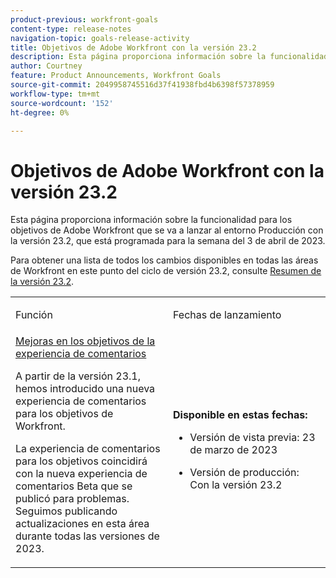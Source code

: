 ```yaml
---
product-previous: workfront-goals
content-type: release-notes
navigation-topic: goals-release-activity
title: Objetivos de Adobe Workfront con la versión 23.2
description: Esta página proporciona información sobre la funcionalidad para los objetivos de Adobe Workfront en la nueva experiencia de Adobe Workfront que se está publicando en el entorno Producción con la versión 23.2.
author: Courtney
feature: Product Announcements, Workfront Goals
source-git-commit: 2049958745516d37f41938fbd4b6398f57378959
workflow-type: tm+mt
source-wordcount: '152'
ht-degree: 0%

---
```


# Objetivos de Adobe Workfront con la versión 23.2

Esta página proporciona información sobre la funcionalidad para los objetivos de Adobe Workfront que se va a lanzar al entorno Producción con la versión 23.2, que está programada para la semana del 3 de abril de 2023.

Para obtener una lista de todos los cambios disponibles en todas las áreas de Workfront en este punto del ciclo de versión 23.2, consulte [Resumen de la versión 23.2](/help/quicksilver/product-announcements/product-releases/23.2-release-activity/23-2-release-overview.md).

<table>
            <col style="width: 50%;" />
            <col style="width: 50%;" />
            <tbody>
                <tr>
                    <td>
                        <p><span class="bold">Función</span>
                        </p>
                    </td>
                    <td>
                        <p><span class="bold">Fechas de lanzamiento</span>
                        </p>
                    </td>
                </tr>
                <tr>
                    <td>
                        <a href="/help/quicksilver/product-announcements/product-releases/goals-release-activity/goals-23-2-release/goals-march.md">Mejoras en los objetivos de la experiencia de comentarios</a></p>
                        <p>A partir de la versión 23.1, hemos introducido una nueva experiencia de comentarios para los objetivos de Workfront.</p>
                        <p>La experiencia de comentarios para los objetivos coincidirá con la nueva experiencia de comentarios Beta que se publicó para problemas. Seguimos publicando actualizaciones en esta área durante todas las versiones de 2023. </p>
                    </td>
                    <td><p><b>Disponible en estas fechas:</b></p>
                     <p>
                        </p>
                        <ul>
                            <li>
                                <p>Versión de vista previa: 23 de marzo de 2023<br /></p>
                            </li>
                            <li>
                                <p>Versión de producción: Con la versión 23.2</p>
                            </li>
                        </ul>
                    </td>
                </tr>
            </tbody>
        </table>